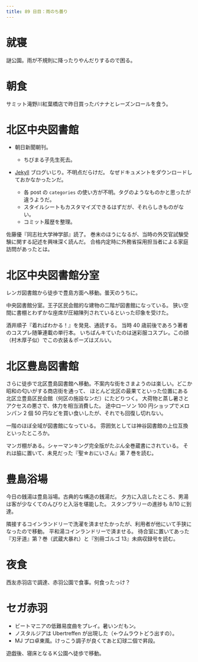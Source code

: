 ```yaml
---
title: 89 日目：雨のち曇り
---
```


# 就寝

謎公園。雨が不規則に降ったりやんだりするので困る。

# 朝食

サミット滝野川紅葉橋店で昨日買ったバナナとレーズンロールを食う。

# 北区中央図書館

* 朝日新聞朝刊。
  * ちびまる子先生死去。

* [Jekyll](https://github.com/jekyll/jekyll) ブログいじり。不明点だらけだ。
  なぜドキュメントをダウンロードしておかなかったンだ。
  * 各 post の `categories` の使い方が不明。タグのようなものかと思ったが違うようだ。
  * スタイルシートもカスタマイズできるはずだが、それらしきものがない。
  * コミット履歴を整理。

佐藤優『同志社大学神学部』読了。
巻末のほうになるが、当時の外交官試験受験に関する記述を興味深く読んだ。
合格内定時に外務省採用担当者による家庭訪問があったとは。

# 北区中央図書館分室

レンガ図書館から徒歩で豊島方面へ移動。曇天のうちに。

中央図書館分室。王子区民会館的な建物の二階が図書館になっている。
狭い空間に書棚とわずかな座席が圧縮陳列されているといった印象を受けた。

酒井順子『着ればわかる！』を発見、通読する。
当時 40 歳前後であろう著者のコスプレ随筆連載の単行本。
いちばんキていたのは迷彩服コスプレ。この顔（村木厚子似）でこの衣装＆ポーズはズルい。

# 北区豊島図書館

さらに徒歩で北区豊島図書館へ移動。不案内な街をさまようのは楽しい。どこか昭和の匂いがする商店街を通って、
ほとんど北区の最果てといった位置にある北区立豊島区民会館（何区の施設なンだ）にたどりつく。
大荷物と蒸し暑さとアクセスの悪さで、体力を相当消費した。
途中ローソン 100 円ショップでメロンパン 2 個 50 円などを買い食いしたが、それでも回復し切れない。

一階のほぼ全域が図書館になっている。
雰囲気としては神谷図書館の上位互換といったところか。

マンガ棚がある。シャーマンキング完全版がたぶん全巻蔵書にされている。
それは脇に置いて、未見だった『聖☆おにいさん』第 7 巻を読む。

# 豊島浴場

今日の銭湯は豊島浴場。古典的な構造の銭湯だ。
夕方に入店したところ、男湯は客が少なくてのんびりと入浴を堪能した。
スタンプラリーの進捗も 8/10 に到達。

隣接するコインランドリーで洗濯を済ませたかったが、利用者が他にいて手狭になったので移動。
平和湯コインランドリーで済ませる。
待合室に置いてあった『刃牙道』第？巻（武蔵大暴れ）と『別冊ゴルゴ 13』未病収録号を読む。

# 夜食

西友赤羽店で調達、赤羽公園で食事。何食ったっけ？

# セガ赤羽

* ビートマニアの低難易度曲をプレイ。暑いンだもン。
* ノスタルジアは Ubertreffen が出現した（←ウムラウトどう出すの）。
* MJ プロ卓東風。けっこう調子が良くてあと幻球二個で昇段。

遊戯後、寝床となるＫ公園へ徒歩で移動。
